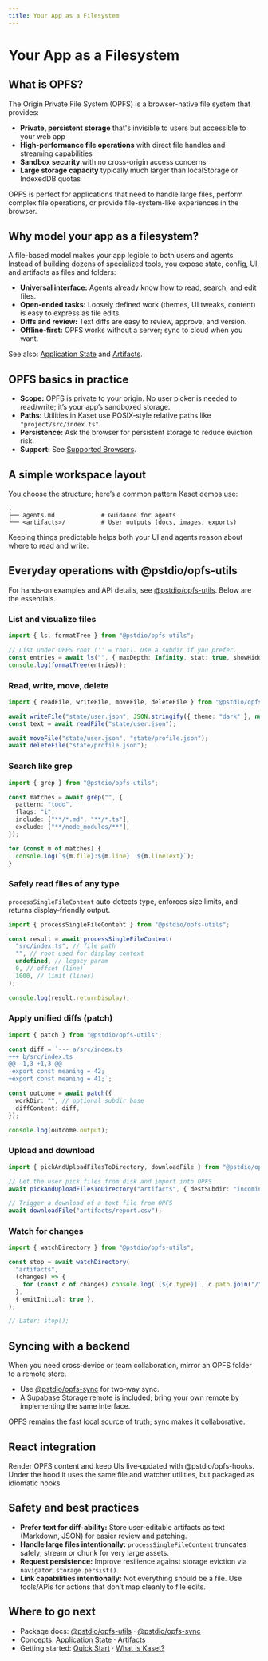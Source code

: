 ```yaml
---
title: Your App as a Filesystem
---
```


# Your App as a Filesystem

## What is OPFS?

The Origin Private File System (OPFS) is a browser-native file system that provides:

- **Private, persistent storage** that's invisible to users but accessible to your web app
- **High-performance file operations** with direct file handles and streaming capabilities
- **Sandbox security** with no cross-origin access concerns
- **Large storage capacity** typically much larger than localStorage or IndexedDB quotas

OPFS is perfect for applications that need to handle large files, perform complex file operations, or provide file-system-like experiences in the browser.

## Why model your app as a filesystem?

A file-based model makes your app legible to both users and agents. Instead of building dozens of specialized tools, you expose state, config, UI, and artifacts as files and folders:

- **Universal interface:** Agents already know how to read, search, and edit files.
- **Open-ended tasks:** Loosely defined work (themes, UI tweaks, content) is easy to express as file edits.
- **Diffs and review:** Text diffs are easy to review, approve, and version.
- **Offline‑first:** OPFS works without a server; sync to cloud when you want.

See also: [Application State](/concepts/app-state) and [Artifacts](/concepts/artifacts).

## OPFS basics in practice

- **Scope:** OPFS is private to your origin. No user picker is needed to read/write; it’s your app’s sandboxed storage.
- **Paths:** Utilities in Kaset use POSIX‑style relative paths like `"project/src/index.ts"`.
- **Persistence:** Ask the browser for persistent storage to reduce eviction risk.
- **Support:** See [Supported Browsers](/getting-started/supported-browsers).

## A simple workspace layout

You choose the structure; here’s a common pattern Kaset demos use:

```
.
├── agents.md             # Guidance for agents
└── <artifacts>/          # User outputs (docs, images, exports)
```

Keeping things predictable helps both your UI and agents reason about where to read and write.

## Everyday operations with @pstdio/opfs-utils

For hands‑on examples and API details, see [@pstdio/opfs-utils](/packages/opfs-utils). Below are the essentials.

### List and visualize files

```ts
import { ls, formatTree } from "@pstdio/opfs-utils";

// List under OPFS root ('' = root). Use a subdir if you prefer.
const entries = await ls("", { maxDepth: Infinity, stat: true, showHidden: false });
console.log(formatTree(entries));
```

### Read, write, move, delete

```ts
import { readFile, writeFile, moveFile, deleteFile } from "@pstdio/opfs-utils";

await writeFile("state/user.json", JSON.stringify({ theme: "dark" }, null, 2));
const text = await readFile("state/user.json");

await moveFile("state/user.json", "state/profile.json");
await deleteFile("state/profile.json");
```

### Search like grep

```ts
import { grep } from "@pstdio/opfs-utils";

const matches = await grep("", {
  pattern: "todo",
  flags: "i",
  include: ["**/*.md", "**/*.ts"],
  exclude: ["**/node_modules/**"],
});

for (const m of matches) {
  console.log(`${m.file}:${m.line}  ${m.lineText}`);
}
```

### Safely read files of any type

`processSingleFileContent` auto‑detects type, enforces size limits, and returns display‑friendly output.

```ts
import { processSingleFileContent } from "@pstdio/opfs-utils";

const result = await processSingleFileContent(
  "src/index.ts", // file path
  "", // root used for display context
  undefined, // legacy param
  0, // offset (line)
  1000, // limit (lines)
);

console.log(result.returnDisplay);
```

### Apply unified diffs (patch)

```ts
import { patch } from "@pstdio/opfs-utils";

const diff = `--- a/src/index.ts
+++ b/src/index.ts
@@ -1,3 +1,3 @@
-export const meaning = 42;
+export const meaning = 41;`;

const outcome = await patch({
  workDir: "", // optional subdir base
  diffContent: diff,
});

console.log(outcome.output);
```

### Upload and download

```ts
import { pickAndUploadFilesToDirectory, downloadFile } from "@pstdio/opfs-utils";

// Let the user pick files from disk and import into OPFS
await pickAndUploadFilesToDirectory("artifacts", { destSubdir: "incoming", overwrite: "rename" });

// Trigger a download of a text file from OPFS
await downloadFile("artifacts/report.csv");
```

### Watch for changes

```ts
import { watchDirectory } from "@pstdio/opfs-utils";

const stop = await watchDirectory(
  "artifacts",
  (changes) => {
    for (const c of changes) console.log(`[${c.type}]`, c.path.join("/"));
  },
  { emitInitial: true },
);

// Later: stop();
```

## Syncing with a backend

When you need cross‑device or team collaboration, mirror an OPFS folder to a remote store.

- Use [@pstdio/opfs-sync](/packages/opfs-sync) for two‑way sync.
- A Supabase Storage remote is included; bring your own remote by implementing the same interface.

OPFS remains the fast local source of truth; sync makes it collaborative.

## React integration

Render OPFS content and keep UIs live‑updated with @pstdio/opfs-hooks. Under the hood it uses the same file and watcher utilities, but packaged as idiomatic hooks.

## Safety and best practices

- **Prefer text for diff‑ability:** Store user‑editable artifacts as text (Markdown, JSON) for easier review and patching.
- **Handle large files intentionally:** `processSingleFileContent` truncates safely; stream or chunk for very large assets.
- **Request persistence:** Improve resilience against storage eviction via `navigator.storage.persist()`.
- **Link capabilities intentionally:** Not everything should be a file. Use tools/APIs for actions that don’t map cleanly to file edits.

## Where to go next

- Package docs: [@pstdio/opfs-utils](/packages/opfs-utils) · [@pstdio/opfs-sync](/packages/opfs-sync)
- Concepts: [Application State](/concepts/app-state) · [Artifacts](/concepts/artifacts)
- Getting started: [Quick Start](/getting-started/quick-start) · [What is Kaset?](/getting-started/what-is-kaset)
